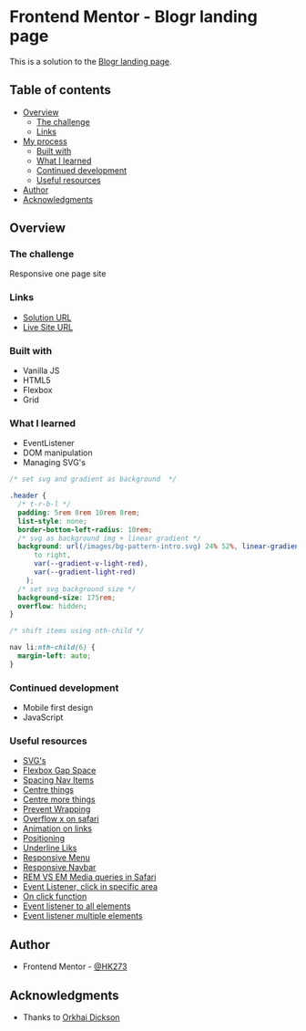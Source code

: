 # Frontend Mentor - Blogr landing page

This is a solution to the [Blogr landing page](https://www.frontendmentor.io/challenges/blogr-landing-page-EX2RLAApP/hub/blogr-landing-page-3m5XSGR52).

## Table of contents

- [Overview](#overview)
  - [The challenge](#the-challenge)
  - [Links](#links)
- [My process](#my-process)
  - [Built with](#built-with)
  - [What I learned](#what-i-learned)
  - [Continued development](#continued-development)
  - [Useful resources](#useful-resources)
- [Author](#author)
- [Acknowledgments](#acknowledgments)

## Overview

### The challenge

Responsive one page site

### Links

- [Solution URL](https://www.frontendmentor.io/solutions/four-card-section-grid-flexbox-responsive-3LySr1LRe)
- [Live Site URL](https://hk273.github.io/four-card-section/)

### Built with

- Vanilla JS
- HTML5
- Flexbox
- Grid

### What I learned

- EventListener
- DOM manipulation
- Managing SVG's

```css
/* set svg and gradient as background  */

.header {
  /* t-r-b-l */
  padding: 5rem 8rem 10rem 8rem;
  list-style: none;
  border-bottom-left-radius: 10rem;
  /* svg as background img + linear gradient */
  background: url(/images/bg-pattern-intro.svg) 24% 52%, linear-gradient(
      to right,
      var(--gradient-v-light-red),
      var(--gradient-light-red)
    );
  /* set svg background size */
  background-size: 175rem;
  overflow: hidden;
}
```

```css
/* shift items using nth-child */

nav li:nth-child(6) {
  margin-left: auto;
}
```

### Continued development

- Mobile first design
- JavaScript

### Useful resources

- [SVG's](https://css-tricks.com/scale-svg/)
- [Flexbox Gap Space](https://coryrylan.com/blog/css-gap-space-with-flexbox)
- [Spacing Nav Items](https://stackoverflow.com/questions/43475815/how-do-i-create-a-space-between-my-nav-bar)
- [Centre things](https://stackoverflow.com/questions/7596647/ignore-br-with-css)
- [Centre more things](https://betterprogramming.pub/how-to-center-things-with-style-in-css-dc87b7542689)
- [Prevent Wrapping](https://presscustomizr.com/snippet/avoid-wrapping-menu-items/)
- [Overflow x on safari](https://stackoverflow.com/questions/32666663/overflow-x-hidden-is-not-working-in-safari)
- [Animation on links](https://www.youtube.com/watch?v=ceNMP-aQkQ4)
- [Positioning](https://www.youtube.com/watch?v=UO8ed-JB4So)
- [Underline Liks](https://a11y-101.com/development/underlined-links)
- [Responsive Menu](https://dev.to/devggaurav/let-s-build-a-responsive-navbar-and-hamburger-menu-using-html-css-and-javascript-4gci)
- [Responsive Navbar](https://webdesign.tutsplus.com/tutorials/how-to-build-a-responsive-navigation-bar-with-flexbox--cms-33535)
- [REM VS EM Media queries in Safari](https://stackoverflow.com/questions/20065149/media-queries-and-rems-not-working-in-safari-5-1/20065150)
- [Event Listener, click in specific area](https://www.codegrepper.com/code-examples/javascript/javascript+detect+click+in+a+specific+area)
- [On click function](https://newbedev.com/changing-font-awesome-icon-onclick-function)
- [Event listener to all elements](https://javascript.tutorialink.com/how-to-add-event-listener-to-all-elements/)
- [Event listener multiple elements](https://flaviocopes.com/how-to-add-event-listener-multiple-elements-javascript/)

## Author

- Frontend Mentor - [@HK273](https://www.frontendmentor.io/profile/HK273)

## Acknowledgments

- Thanks to [Orkhai Dickson](https://github.com/orkhai)
